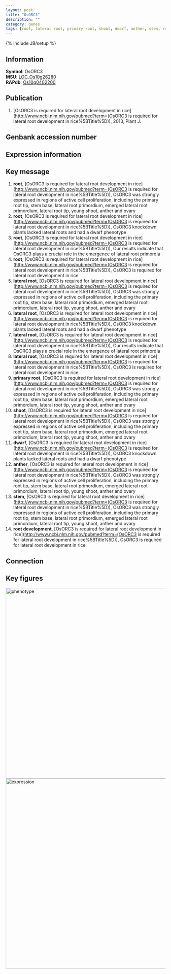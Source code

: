```yaml
---
layout: post
title: "OsORC3"
description: ""
category: genes
tags: [root, lateral root, primary root, shoot, dwarf, anther, stem, root development, Gene]
---
```

{% include JB/setup %}

## Information
__Symbol__: OsORC3  
__MSU__: [LOC_Os10g26280](http://rice.plantbiology.msu.edu/cgi-bin/ORF_infopage.cgi?orf=LOC_Os10g26280)  
__RAPdb__: [Os10g0402200](http://rapdb.dna.affrc.go.jp/viewer/gbrowse_details/irgsp1?name=Os10g0402200)  

## Publication
1. [OsORC3 is required for lateral root development in rice](http://www.ncbi.nlm.nih.gov/pubmed?term=(OsORC3 is required for lateral root development in rice%5BTitle%5D)), 2013, Plant J.

## Genbank accession number

## Expression information

## Key message
1. __root__, [OsORC3 is required for lateral root development in rice](http://www.ncbi.nlm.nih.gov/pubmed?term=(OsORC3 is required for lateral root development in rice%5BTitle%5D)),  OsORC3 was strongly expressed in regions of active cell proliferation, including the primary root tip, stem base, lateral root primordium, emerged lateral root primordium, lateral root tip, young shoot, anther and ovary
2. __root__, [OsORC3 is required for lateral root development in rice](http://www.ncbi.nlm.nih.gov/pubmed?term=(OsORC3 is required for lateral root development in rice%5BTitle%5D)),  OsORC3 knockdown plants lacked lateral roots and had a dwarf phenotype
3. __root__, [OsORC3 is required for lateral root development in rice](http://www.ncbi.nlm.nih.gov/pubmed?term=(OsORC3 is required for lateral root development in rice%5BTitle%5D)),  Our results indicate that OsORC3 plays a crucial role in the emergence of lateral root primordia
4. __root__, [OsORC3 is required for lateral root development in rice](http://www.ncbi.nlm.nih.gov/pubmed?term=(OsORC3 is required for lateral root development in rice%5BTitle%5D)), OsORC3 is required for lateral root development in rice
5. __lateral root__, [OsORC3 is required for lateral root development in rice](http://www.ncbi.nlm.nih.gov/pubmed?term=(OsORC3 is required for lateral root development in rice%5BTitle%5D)),  OsORC3 was strongly expressed in regions of active cell proliferation, including the primary root tip, stem base, lateral root primordium, emerged lateral root primordium, lateral root tip, young shoot, anther and ovary
6. __lateral root__, [OsORC3 is required for lateral root development in rice](http://www.ncbi.nlm.nih.gov/pubmed?term=(OsORC3 is required for lateral root development in rice%5BTitle%5D)),  OsORC3 knockdown plants lacked lateral roots and had a dwarf phenotype
7. __lateral root__, [OsORC3 is required for lateral root development in rice](http://www.ncbi.nlm.nih.gov/pubmed?term=(OsORC3 is required for lateral root development in rice%5BTitle%5D)),  Our results indicate that OsORC3 plays a crucial role in the emergence of lateral root primordia
8. __lateral root__, [OsORC3 is required for lateral root development in rice](http://www.ncbi.nlm.nih.gov/pubmed?term=(OsORC3 is required for lateral root development in rice%5BTitle%5D)), OsORC3 is required for lateral root development in rice
9. __primary root__, [OsORC3 is required for lateral root development in rice](http://www.ncbi.nlm.nih.gov/pubmed?term=(OsORC3 is required for lateral root development in rice%5BTitle%5D)),  OsORC3 was strongly expressed in regions of active cell proliferation, including the primary root tip, stem base, lateral root primordium, emerged lateral root primordium, lateral root tip, young shoot, anther and ovary
10. __shoot__, [OsORC3 is required for lateral root development in rice](http://www.ncbi.nlm.nih.gov/pubmed?term=(OsORC3 is required for lateral root development in rice%5BTitle%5D)),  OsORC3 was strongly expressed in regions of active cell proliferation, including the primary root tip, stem base, lateral root primordium, emerged lateral root primordium, lateral root tip, young shoot, anther and ovary
11. __dwarf__, [OsORC3 is required for lateral root development in rice](http://www.ncbi.nlm.nih.gov/pubmed?term=(OsORC3 is required for lateral root development in rice%5BTitle%5D)),  OsORC3 knockdown plants lacked lateral roots and had a dwarf phenotype
12. __anther__, [OsORC3 is required for lateral root development in rice](http://www.ncbi.nlm.nih.gov/pubmed?term=(OsORC3 is required for lateral root development in rice%5BTitle%5D)),  OsORC3 was strongly expressed in regions of active cell proliferation, including the primary root tip, stem base, lateral root primordium, emerged lateral root primordium, lateral root tip, young shoot, anther and ovary
13. __stem__, [OsORC3 is required for lateral root development in rice](http://www.ncbi.nlm.nih.gov/pubmed?term=(OsORC3 is required for lateral root development in rice%5BTitle%5D)),  OsORC3 was strongly expressed in regions of active cell proliferation, including the primary root tip, stem base, lateral root primordium, emerged lateral root primordium, lateral root tip, young shoot, anther and ovary
14. __root development__, [OsORC3 is required for lateral root development in rice](http://www.ncbi.nlm.nih.gov/pubmed?term=(OsORC3 is required for lateral root development in rice%5BTitle%5D)), OsORC3 is required for lateral root development in rice

## Connection

## Key figures
<img src="http://ricencode.github.io/images/OsORC3.pheno.png" alt="phenotype"  style="width: 600px;"/>

<img src="http://ricencode.github.io/images/OsORC3.exp.png" alt="expression"  style="width: 600px;"/>



